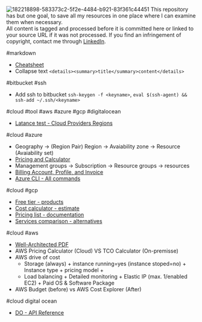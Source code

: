 ![182218898-583373c2-5f2e-4484-b921-83f361c44451](https://user-images.githubusercontent.com/105178616/201560133-b45ec763-0f6c-48b4-b4d2-c6b4dac549a0.png)
This repository has but one goal, to save all my resources in one place where I can examine them when necessary.  
All content is tagged and processed before it is committed here or linked to your source URL if it was not processed. If you find an infringement of copyright, contact me through [LinkedIn](https://www.linkedin.com/in/vps-victor/).


#markdown
- [Cheatsheet](https://www.markdownguide.org/extended-syntax#footnotes)
- Collapse text `<details><summary>title</summary>content</details>`

#bitbucket #ssh 
- Add ssh to bitbucket `ssh-keygen -f <keyname>`, `eval $(ssh-agent) && ssh-add ~/.ssh/<keyname>`

#cloud #tool #aws #azure #gcp #digitalocean
- [Latance test - Cloud Providers Regions](https://cloudpingtest.com/)

#cloud #azure
- Geography -> (Region Pair) Region -> Avaiability zone -> Resource (Avaiability set)
- [Pricing and Calculator](https://azure.microsoft.com/en-us/pricing/)  
- Management groups -> Subscription -> Resource groups -> resources
- [Billing Account, Profile, and Invoice](https://learn.microsoft.com/en-us/azure/cost-management-billing/understand/mosp-new-customer-experience)
- [Azure CLI - All commands](https://learn.microsoft.com/en-us/cli/azure/reference-index?view=azure-cli-latest#commands)

#cloud #gcp
- [Free tier - products](https://cloud.google.com/free)
- [Cost calculator - estimate](https://cloud.google.com/products/calculator)
- [Pricing list - documentation](https://cloud.google.com/pricing/list)
- [Services comparison - alternatives](https://cloud.google.com/free/docs/aws-azure-gcp-service-comparison)

#cloud #aws
- [Well-Architected PDF](https://docs.aws.amazon.com/wellarchitected/latest/userguide/intro.html)
- AWS Pricing Calculator (Cloud) VS TCO Calculator (On-premisse)
- AWS drive of cost
  - Storage (always) + instance running=yes (instance stoped=no) + Instance type + pricing model +
  - Load balancing + Detailed monitoring + Elastic IP (max. 1/enabled EC2) + Paid OS & Software Package
- AWS Budget (before) vs AWS Cost Explorer (After)

#cloud digital ocean  
- [DO - API Reference](https://docs.digitalocean.com/reference/api/api-reference/)

